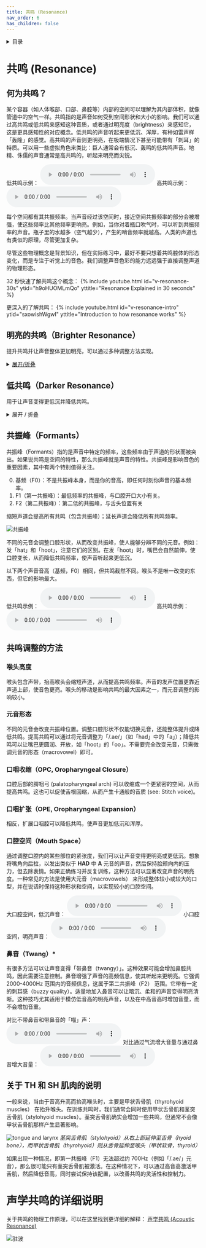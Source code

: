 ```yaml
---
title: 共鸣 (Resonance)
nav_order: 6
has_children: false
---
```

<details closed markdown="block">
  <summary>
    目录
  </summary>
{: .text-delta }
1. TOC
{:toc}
</details>

# 共鸣 (Resonance)
## 何为共鸣？
某个容器（如人体喉部、口部、鼻腔等）内部的空间可以理解为其内部体积，就像管道中的空气一样。共鸣指的是声音如何受到空间形状和大小的影响。我们可以通过高共鸣或低共鸣来感知这种音质，或者通过明亮度（brightness）来感知它，这是更具感知性的对应概念。低共鸣的声音听起来更低沉、浑厚，有种如雷声样「轰隆」的感觉。高共鸣的声音则更明亮，在极端情况下甚至可能带有「刺耳」的特质。可以用一些虚拟角色来类比：巨人通常会有低沉、轰鸣的低共鸣声音。地精、侏儒的声音通常是高共鸣的，听起来明亮而尖锐。

低共鸣示例：
<audio controls> <source src="/audio/tone-highpitch-lowresonance.ogg" type="audio/ogg"> 浏览器不支持此元素 </audio>
高共鸣示例：
<audio controls> <source src="/audio/tone-highpitch-highresonance.ogg" type="audio/ogg"> 浏览器不支持此元素 </audio>

每个空间都有其共振频率。当声音经过该空间时，接近空间共振频率的部分会被增强，使这些频率比其他频率更响亮。例如，当你对着瓶口吹气时，可以听到共振频率的声音。瓶子里的水越多（空气越少），产生的哨音频率就越高。人类的声道也有类似的原理，尽管更加复杂。

尽管这些物理概念是背景知识，但在实际练习中，最好不要只想着共鸣腔体的形态变化，而是专注于听觉上的音色。我们调整声音色彩的能力远远强于直接调整声道的物理形态。

32 秒快速了解共鸣这个概念：
{% include youtube.html id="v-resonance-30s" ytid="h9oHUOMLmQo" yttitle="Resonance Explained in 30 seconds" %}

更深入的了解共鸣：
{% include youtube.html id="v-resonance-intro" ytid="sxowishWgwI" yttitle="Introduction to how resonance works" %}

## 明亮的共鸣（Brighter Resonance）
提升共鸣并让声音整体更加明亮，可以通过多种调整方法实现。
<details closed markdown="block">
<summary>
<u>展开/折叠</u>
</summary>

###。有声共鸣阶梯训练（Voiced Resonance Stepping）
本练习从中等或高音高开始，步骤如下：
- 从低共鸣位置开始（类似打哈欠的感觉），并说出随便的一个语句。
- 放松并回到中性状态（自然发声，不刻意调整），再重复相同的短语。
- 提高共鸣，让声音更明亮，再次重复短语。
- 朗读一段文字或自然说话，让声音从较暗的音色逐渐变亮。
- 最终目标是让你能随时自由调整共鸣

这个练习可以避免**音高混淆**（在调整共鸣时不自觉地升高音高），并且对于某一部分练习者来说，这种方式比直接改变共鸣更自然、更放松。

#### 常见问题
1. 音高变化过大
  - 在每个步骤之间暂停，不要滑音。
  - 在脑海中想象音高，而不是让音高自行变化。
2. 声音变得过于刺耳或「嗡鸣」感过强
  - 达到最明亮的共鸣后，适度回调至较平衡的位置。
  - **不要**用气声掩盖声音，也不要让过亮的共鸣显得生硬

{% include youtube.html id="v-res-stepping" ytid="J3ttxDu--Zc" yttitle="有声共鸣阶梯训练" %}

### 轻语训练（Whispers）
我们可以不断低语一个词，并调整它的高低。这里的「高低」并不是指音高（我们要发出清音）指的是共鸣的变化。对于无振动（unvoiced，轻语）发音来说，共鸣起到了**类似**音高的作用（实际上并不是，但如此表述或许可以帮助理解）。我们首先选择一个词并轻语发出。然后，我们要让它变得轻松和不受约束。最佳做法是停在这一点上，然后，再使用浊音共振（voiced, 声带振动），但如果这样做没有效果，我们也可以在停顿后从这一点开始讲话，但使用「la」而不是「ha」。区别是 la 需要振动，而 ha 可以不震动。

#### 轻语共鸣练习（Whisper for Introduction to Resonance）
- 选择一个词，然后轻语发声，比如「自由」
- 尝试让低语更低沉、更深。
- 再让低语变得更高、更明亮。
- 确保整个过程是放松的，不要有紧绷或压迫感。
这个训练有助于建立对共鸣的基本控制能力，然后可以结合有声共鸣训练进行强化

#### 吸血鬼滑音（Vampire Slides）
- 确保声音不紧绷，增加气息减少声音，让它听起来像正常呼吸。
- 当达到最高点时，暂停一下，然后发出「wa」或「la」的有声音。
- 使用「la」或「wa」来减少可能产生的刺耳感。
- 避免直接用这个训练进入正常说话，比如先使用「共鸣阶梯训练」进行过渡

#### 常见问题
1. 喉部紧张和过度收缩
  - 让高共鸣的位置保持轻盈和流畅。
  - 不要直接从无声低语切换到有声发音，而是先进行有声共鸣训练。
2. 音高混淆（Pitch Conflation）
  - 不要单独进行低语训练，应在之后立即进行有声共鸣训练，以固定音高。
  - 这样可以减少调整共鸣时不自觉改变音高的情况，并扩展声音的控制范围！

{% include youtube.html id="v-whisper" ytid="asxOJaDI0wE" yttitle="轻语共鸣练习" %}

</details>

## 低共鸣（Darker Resonance）
用于让声音变得更低沉并降低共鸣。

<details closed markdown="block">
<summary markdown="block">
展开 / 折叠
</summary>

### 「uhh」和「iii」训练
- 发「iii」，注意嘴部较紧，舌头抬高。
- 发「uhh」，嘴巴放松，张开，一切感觉更「扩展」。
- 这样会让口腔空间稍微变大，从而降低明亮度。
- 它还会减少齿擦音（如「s」音）。如果你的「s」音听起来特别明亮，那可能是口腔空间较小，这通常使声音更具女性化特征。
- 将此调整应用到日常说话中：
  - 用「uhh」的口型说「oak is strong」，注意音色如何变得更低沉。
  - 用「iii」的口型说「cats and dogs」，听听音色的区别。
  - 练习这些句子后，注意如何让嘴部在较低沉的「uhh」形态下变得不那么紧张。
- 确保喉头保持大致相同的位置，否则你可能只是降低了喉头，而不是扩大口腔空间！

### 「Haah」和「Haww」训练
- 发「haah」（正常或明亮的发音）。
- 发「haww」（让尾音低沉，类似「hot」和「hoot」之间的中间状态，保持放松的嘴部姿势）。
- 持续保持「haww」的嘴形，将整个说话音色变低沉。
- 尝试极端对比，比如超低沉的「haww」或者超明亮的「haah」

### 明亮元音 与 低沉元音对比
- 明亮: （英式英语）hack heat hut
- 低沉: （英式英语）hurt hoot goal
- 明亮: *Access is granted in this easy hack*
- 低沉: *Who hurt those old boots whose holes were sewn*
- 你可以先用模糊的方式说这些句子，然后用夸张的口型发音（比如「山谷女孩音（Valley Girl Voice）」通常会夸张口型，展现较小的口腔空间）

</details>

## 共振峰（Formants）
共振峰（Formants）指的是声音中特定的频率，这些频率由于声道的形状而被突出。如果说共鸣是空间的特性，那么共振峰就是声音的特性。共振峰是影响音色的重要因素，其中有两个特别值得关注。

0. 基频（F0）：不是共振峰本身，而是你的音高，即任何时刻你声音的基本频率。
1. F1（第一共振峰）：最低频率的共振峰，与口腔开口大小有关。
2. F2（第二共振峰）：第二低的共振峰，与舌头位置有关

缩短声道会提高所有共鸣（包含共振峰）；延长声道会降低所有共鸣频率。

![共振峰](/img/formants.png)

不同的元音会调整口腔形状，从而改变共振峰，使人能够分辨不同的元音。例如：发「hat」和「hoot」，注意它们的区别。在发「hoot」时，嘴巴会自然前伸，使口腔变长，从而降低共鸣频率，使声音听起来更低沉。

以下两个声音音高（基频，F0）相同，但共鸣截然不同。喉头不是唯一改变的东西，但它的影响最大。

低共鸣示例：
<audio controls> <source src="/audio/tone-highpitch-lowresonance.ogg" type="audio/ogg"> 浏览器不支持此元素 </audio>
高共鸣示例：
<audio controls> <source src="/audio/tone-highpitch-highresonance.ogg" type="audio/ogg"> 浏览器不支持此元素 </audio>

## 共鸣调整的方法
### 喉头高度
喉头包含声带，抬高喉头会缩短声道，从而提高共鸣频率。声音的发声位置更靠近声道上部，使音色更亮。喉头的移动是影响共鸣的最大因素之一，而元音调整的影响较小。

### 元音形态
不同的元音会改变共振峰位置。调整口腔形状不仅能切换元音，还能整体提升或降低共鸣。提高共鸣可以通过将元音调整为「/.ae/」（如「had」中的「a」）；降低共鸣可以让嘴巴更圆润、开放，如「hoot」的「oo」。不需要完全改变元音，只需微调元音的形态（macrovowel）即可。

### 口咽收缩（OPC, Oropharyngeal Closure）
口腔后部的腭咽弓 (palatopharyngeal arch) 可以收缩成一个更紧密的空间，从而提高共鸣。这也可以促使舌根回缩，从而产生卡通般的音质 (see: Stitch voice)。
### 口咽扩张（OPE, Oropharyngeal Expansion）
相反，扩展口咽腔可以降低共鸣，使声音更加低沉和浑厚。

### 口腔空间（Mouth Space）
通过调整口腔内的某些部位的紧张度，我们可以让声音变得更明亮或更低沉。想象将嘴角向后拉，以发出类似于 <b class="hlgreen">HAD</b> 中 <b class="hlgreen">A</b> 元音的声音，然后保持脸颊向内的压力，但去除表情。如果正确练习并反复训练，这种方法可以显著改变声音的明亮度。一种常见的方法是使用大元音（macrovowels） 来形成整体较小或较大的口型，并在说话时保持这种形状和空间，以实现较小的口腔空间。

大口腔空间，低沉声音：
<audio controls> <source src="/audio/mouthspace-large.ogg" type="audio/ogg"> Your browser does not support the audio element. </audio>
小口腔空间，明亮声音：
<audio controls> <source src="/audio/mouthspace-small.ogg" type="audio/ogg"> Your browser does not support the audio element. </audio>

### 鼻音（Twang）*
有很多方法可以让声音变得「带鼻音（twangy）」。这种效果可能会增加鼻腔共鸣，因此需要注意控制。鼻音增强了声音的高频信息，使其听起来更明亮。它强调 2000-4000Hz 范围内的音频信息，这属于第二共振峰（F2） 范围。它带有一定的刺耳感（buzzy quality）。适量地加入鼻音可以让暗沉、柔和的声音变得明亮清晰。这种技巧尤其适用于模仿低音高的明亮声音，以及在中高音高时增加音量，而不会增加音重。

对比不带鼻音和带鼻音的「喵」声：
<audio controls> <source src="/audio/twang-meow-compare.ogg" type="audio/ogg"> Your browser does not support the audio element. </audio>
对比通过气流增大音量与通过鼻音增大音量：
<audio controls> <source src="/audio/twang-airflow-compare.ogg" type="audio/ogg"> Your browser does not support the audio element. </audio>

## 关于 TH 和 SH 肌肉的说明
一般来说，当由于音高升高而抬高喉头时，主要是甲状舌骨肌（thyrohyoid muscles） 在抬升喉头。在训练共鸣时，我们通常会同时使用甲状舌骨肌和茎突舌骨肌（stylohyoid muscles）。茎突舌骨肌确实会增加一些共鸣，但通常不会像甲状舌骨肌那样产生显著影响。

![tongue and larynx](/img/diagram-tongue.png)
_茎突舌骨肌（stylohyoid）从右上部延伸至舌骨（hyoid bone），而甲状舌骨肌（thyrohyoid）则从舌骨延伸至喉头（甲状软骨，thyroid）_

如果出现一种情况，即第一共振峰（F1）无法超过约 700Hz（例如「/.ae/」元音），那么很可能只有茎突舌骨肌被激活。在这种情况下，可以通过高音高激活甲舌肌，然后降低音高，同时尝试保持该配置，以改善共鸣的灵活性和控制力。

# 声学共鸣的详细说明
关于共鸣的物理工作原理，可以在这里找到更详细的解释： [声学共鸣 (Acoustic Resonance)](acoustic-resonance.md)

![驻波](/img/Waventerference.gif )




<!--  -->
